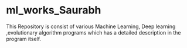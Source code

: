 # ml_works_Saurabh


This Repository is consist of various Machine Learning, Deep learning ,evolutionary algorithm programs which has a detailed description in the program itself.

